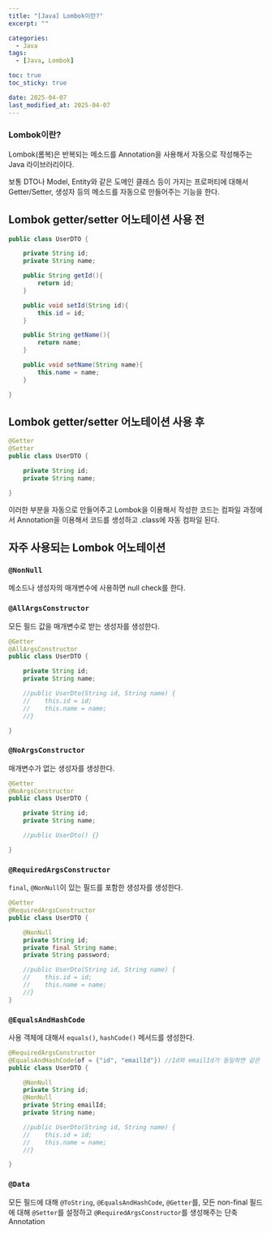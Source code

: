 ```yaml
---
title: "[Java] Lombok이란?"
excerpt: ""

categories:
  - Java
tags:
  - [Java, Lombok]

toc: true
toc_sticky: true

date: 2025-04-07
last_modified_at: 2025-04-07
---
```


### Lombok이란?
Lombok(롬복)은 반복되는 메소드를 Annotation을 사용해서 자동으로 작성해주는 Java 라이브러리이다.

보통 DTO나 Model, Entity와 같은 도메인 클래스 등이 가지는 프로퍼티에 대해서 Getter/Setter, 생성자 등의 메소드를 자동으로 만들어주는 기능을 한다.  



## Lombok getter/setter 어노테이션 사용 전
```java
public class UserDTO {

    private String id;
    private String name;

    public String getId(){
        return id;
    }

    public void setId(String id){
        this.id = id;
    }

    public String getName(){
        return name;
    }

    public void setName(String name){
        this.name = name;
    }

}
```  

## Lombok getter/setter 어노테이션 사용 후
```java
@Getter
@Setter
public class UserDTO {

    private String id;
    private String name;

}
```  

이러한 부분을 자동으로 만들어주고 Lombok을 이용해서 작성한 코드는 컴파일 과정에서 Annotation을 이용해서 코드를 생성하고 .class에 자동 컴파일 된다.  


## 자주 사용되는 Lombok 어노테이션

### `@NonNull`  
메소드나 생성자의 매개변수에 사용하면 null check를 한다.  

### `@AllArgsConstructor`  
모든 필드 값을 매개변수로 받는 생성자를 생성한다.  

```java
@Getter
@AllArgsConstructor
public class UserDTO {

    private String id;
    private String name;

    //public UserDto(String id, String name) {
    //    this.id = id;
    //    this.name = name;
    //}

}

```

### `@NoArgsConstructor`  
매개변수가 없는 생성자를 생성한다.  

```java
@Getter
@NoArgsConstructor
public class UserDTO {

    private String id;
    private String name;

    //public UserDto() {}

}

```

### `@RequiredArgsConstructor`  
`final`, `@NonNull`이 있는 필드를 포함한 생성자를 생성한다.  

```java
@Getter
@RequiredArgsConstructor
public class UserDTO {

    @NonNull
    private String id;
    private final String name;
    private String password;

    //public UserDto(String id, String name) {
    //    this.id = id;
    //    this.name = name;
    //}
}

```  

### `@EqualsAndHashCode`  
사용 객체에 대해서 `equals()`, `hashCode()` 메서드를 생성한다.  

```java
@RequiredArgsConstructor
@EqualsAndHashCode(of = {"id", "emailId"}) //Id와 emailId가 동일하면 같은 객체로 인식
public class UserDTO {

    @NonNull
    private String id;
    @NonNull
    private String emailId;
    private String name;

    //public UserDto(String id, String name) {
    //    this.id = id;
    //    this.name = name;
    //}

}

```  

### `@Data`  
모든 필드에 대해 `@ToString`, `@EqualsAndHashCode`, `@Getter`를, 모든 non-final 필드에 대해 `@Setter`를 설정하고 `@RequiredArgsConstructor`를 생성해주는 단축 Annotation
